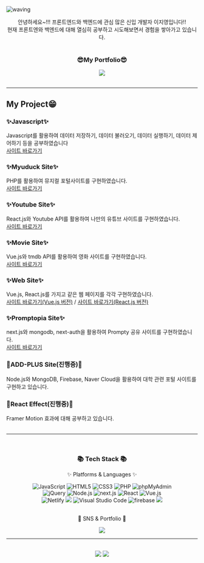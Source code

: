 ![waving](https://capsule-render.vercel.app/api?type=waving&height=200&text=Jiyoung%20Github!&fontAlign=50&fontAlignY=40&color=0:4facfe,100:00f2fe&fontSize=50&fontColor=FFFFFF&align=center)


<div align=center>
  <span>
  안녕하세요~!!! 프론트엔드와 백엔드에 관심 많은 신입 개발자 이지영입니다!!<br/>
  현재 프론트엔와 백엔드에 대해 열심히 공부하고 시도해보면서 경험을 쌓아가고 있습니다.
  </span>
  <br/>
  <br/>
  <h3>😎My Portfolio😎</h3>
  <a href="https://jiyoung-portfolio.fly.dev/">
		<img src="https://img.shields.io/badge/Portfolio-FF3633?style=flat&logo=Micro.blog&logoColor=white" />
	</a>
</div>
<br />

---

## My Project😁

### ✨Javascript✨
Javascript를 활용하여 데이터 저장하기, 데이터 불러오기, 데이터 실행하기, 데이터 제어하기 등을 공부하였습니다
<br/>
[사이트 바로가기](http://ljy16.dothome.co.kr/javascript/index.html)

### ✨Myuduck Site✨
PHP를 활용하여 뮤지컬 포털사이트를 구현하였습니다.
<br/>
[사이트 바로가기](http://ljy16.dothome.co.kr/myuduck/main/main.php)

### ✨Youtube Site✨
React.js와 Youtube API를 활용하여 나만의 유튜브 사이트를 구현하였습니다.
<br/>
[사이트 바로가기](https://lee-youtube-project.netlify.app/)

### ✨Movie Site✨
Vue.js와 tmdb API를 활용하여 영화 사이트를 구현하였습니다.
<br/>
[사이트 바로가기](https://lee-movie.netlify.app/)

### ✨Web Site✨
Vue.js, React.js를 가지고 같은 웹 페이지를 각각 구현하였습니다.
<br/>
[사이트 바로가기(Vue.js 버전)](https://lee-webpage-vue.netlify.app/) /
[사이트 바로가기(React.js 버전)](https://lee-webpage-react.netlify.app/)

### ✨Promptopia Site✨
next.js와 mongodb, next-auth을 활용하여 Prompty 공유 사이트를 구현하였습니다.
<br/>
[사이트 바로가기]([https://lee-movie.netlify.app/](https://next-project-promptopia-seven.vercel.app/))

### 🔨ADD-PLUS Site(진행중)🔨
Node.js와 MongoDB, Firebase, Naver Cloud을 활용하여 대학 관련 포털 사이트를 구현하고 있습니다.
<br/>

### 🔨React Effect(진행중)🔨
Framer Motion 효과에 대해 공부하고 있습니다.
<br/>
<br/>

----

<br/>

<div align=center>
	<h3>📚 Tech Stack 📚</h3>
	<p>✨ Platforms & Languages ✨</p>
</div>
<div align=center>
  <img alt="JavaScript" src="https://img.shields.io/badge/JavaScript-F7DF1E?style=flat&logo=JavaScript&logoColor=white">
  <img alt="HTML5" src="https://img.shields.io/badge/HTML5-E34F26?logo=HTML5&logoColor=white">
  <img alt="CSS3" src="https://img.shields.io/badge/CSS3-1572B6?logo=CSS3&logoColor=white">
  <img alt="PHP" src="https://img.shields.io/badge/PHP-777BB4?logo=PHP&logoColor=white">
  <img alt="phpMyAdmin" src="https://img.shields.io/badge/phpMyAdmin-6C78AF?logo=phpMyAdmin&logoColor=white">
  <br/>
  <img alt="jQuery" src="https://img.shields.io/badge/jQuery-0769AD?logo=jQuery&logoColor=white">
  <img alt="Node.js" src="https://img.shields.io/badge/Node.js-339933?logo=Node.js&logoColor=white">
  <img alt="next.js" src="https://img.shields.io/badge/next.js-3178C6?logo=next.js&logoColor=white">
  <img alt="React" src="https://img.shields.io/badge/React-61DAFB?logo=React&logoColor=white">
  <img alt="Vue.js" src="https://img.shields.io/badge/Vue.js-4FC08D?logo=Vue.js&logoColor=white">
  <br />
  <img alt="Netlify" src="https://img.shields.io/badge/Netlify-00C7B7?logo=Netlify&logoColor=white">
  <img src="https://img.shields.io/badge/GitHub-181717?style=flat&logo=GitHub&logoColor=white" />
  <img alt="Visual Studio Code" src="https://img.shields.io/badge/Visual Studio Code-007ACC?logo=Visual Studio Code&logoColor=white">
  <img alt="firebase" src="https://img.shields.io/badge/firebase-F80000?logo=firebase&logoColor=white">
<img src="https://img.shields.io/badge/MySQL-4479A1?style=flat&logo=MySQL&logoColor=white" />
<br /><br />
</div>

<div align=center>
	<p>🎨 SNS & Portfolio 🎨</p>
</div>
<div align=center>
	<!-- <a href="https://yermi.tistory.com">
		<img src="https://img.shields.io/badge/Blog-FF9800?style=flat&logo=Blogger&logoColor=white" />
	</a> -->
	<a href="mailto:lee.jiyoung492@gmail.com">
		<img src="https://img.shields.io/badge/Mail-30B980?style=flat&logo=Gmail&logoColor=white" />
	</a>
	<!-- <a href="https://gentle-snowboard-1c6.notion.site/Yermi-5e8c65dba4df4ab09e83665cf2ee001d">
		<img src="https://img.shields.io/badge/Notion-000000?style=flat&logo=Notion&logoColor=white" />
	</a> -->
	<br>
</div>

-------------------------


<div align=center>
	<br>
<img src="https://github-readme-stats.vercel.app/api/top-langs/?username=L-jy16&layout=compact">
<img src="https://github-readme-stats.vercel.app/api?username=L-jy16&show_icons=true">

</div>
<br>
